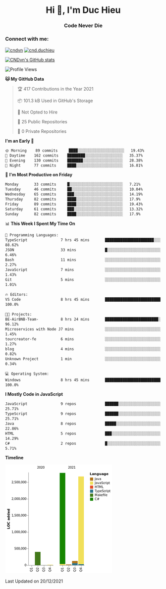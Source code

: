 <h1 align="center">Hi 👋, I'm Duc Hieu</h1>
<h3 align="center">Code Never Die</h3>

<h3 align="left">Connect with me:</h3>
<p align="left">
<a href="https://linkedin.com/in/cndvn" target="blank"><img align="center" src="https://img.shields.io/badge/LinkedIn-0077B5?style=for-the-badge&logo=linkedin&logoColor=white" alt="cndvn"/></a>
<a href="https://fb.com/cnd.duchieu" target="blank"><img align="center" src="https://img.shields.io/badge/Facebook-1877F2?style=for-the-badge&logo=facebook&logoColor=white" alt="cnd.duchieu"/></a>
</p>

[![CNDvn's GitHub stats](https://github-readme-stats.vercel.app/api?username=cndvn)](https://github.com/anuraghazra/github-readme-stats)

<!--START_SECTION:waka-->
![Profile Views](http://img.shields.io/badge/Profile%20Views-0-blue)

**🐱 My GitHub Data** 

> 🏆 417 Contributions in the Year 2021
 > 
> 📦 101.3 kB Used in GitHub's Storage 
 > 
> 🚫 Not Opted to Hire
 > 
> 📜 25 Public Repositories 
 > 
> 🔑 0 Private Repositories  
 > 
**I'm an Early 🐤** 

```text
🌞 Morning    89 commits     ████░░░░░░░░░░░░░░░░░░░░░   19.43% 
🌆 Daytime    162 commits    ████████░░░░░░░░░░░░░░░░░   35.37% 
🌃 Evening    130 commits    ███████░░░░░░░░░░░░░░░░░░   28.38% 
🌙 Night      77 commits     ████░░░░░░░░░░░░░░░░░░░░░   16.81%

```
📅 **I'm Most Productive on Friday** 

```text
Monday       33 commits     █░░░░░░░░░░░░░░░░░░░░░░░░   7.21% 
Tuesday      46 commits     ██░░░░░░░░░░░░░░░░░░░░░░░   10.04% 
Wednesday    65 commits     ███░░░░░░░░░░░░░░░░░░░░░░   14.19% 
Thursday     82 commits     ████░░░░░░░░░░░░░░░░░░░░░   17.9% 
Friday       89 commits     ████░░░░░░░░░░░░░░░░░░░░░   19.43% 
Saturday     61 commits     ███░░░░░░░░░░░░░░░░░░░░░░   13.32% 
Sunday       82 commits     ████░░░░░░░░░░░░░░░░░░░░░   17.9%

```


📊 **This Week I Spent My Time On** 

```text
💬 Programming Languages: 
TypeScript               7 hrs 45 mins       ██████████████████████░░░   88.62% 
JSON                     33 mins             █░░░░░░░░░░░░░░░░░░░░░░░░   6.46% 
Bash                     11 mins             ░░░░░░░░░░░░░░░░░░░░░░░░░   2.27% 
JavaScript               7 mins              ░░░░░░░░░░░░░░░░░░░░░░░░░   1.43% 
Git                      5 mins              ░░░░░░░░░░░░░░░░░░░░░░░░░   1.01%

🔥 Editors: 
VS Code                  8 hrs 45 mins       █████████████████████████   100.0%

🐱‍💻 Projects: 
BE-AirBNB-Team-          8 hrs 24 mins       ████████████████████████░   96.12% 
Microservices with Node J7 mins              ░░░░░░░░░░░░░░░░░░░░░░░░░   1.45% 
tourcreator-fe           6 mins              ░░░░░░░░░░░░░░░░░░░░░░░░░   1.27% 
blog                     4 mins              ░░░░░░░░░░░░░░░░░░░░░░░░░   0.82% 
Unknown Project          1 min               ░░░░░░░░░░░░░░░░░░░░░░░░░   0.34%

💻 Operating System: 
Windows                  8 hrs 45 mins       █████████████████████████   100.0%

```

**I Mostly Code in JavaScript** 

```text
JavaScript               9 repos             ██████░░░░░░░░░░░░░░░░░░░   25.71% 
TypeScript               9 repos             ██████░░░░░░░░░░░░░░░░░░░   25.71% 
Java                     8 repos             █████░░░░░░░░░░░░░░░░░░░░   22.86% 
HTML                     5 repos             ███░░░░░░░░░░░░░░░░░░░░░░   14.29% 
C#                       2 repos             █░░░░░░░░░░░░░░░░░░░░░░░░   5.71%

```


**Timeline**

![Chart not found](https://raw.githubusercontent.com/CNDvn/CNDvn/main/charts/bar_graph.png) 


 Last Updated on 20/12/2021
<!--END_SECTION:waka-->
